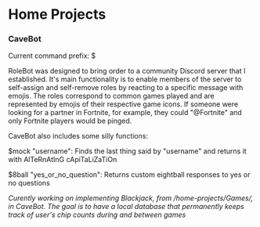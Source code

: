 # Home Projects

### CaveBot
Current command prefix: $

RoleBot was designed to bring order to a community Discord server that I established. It's main functionality is to enable members of the server to
self-assign and self-remove roles by reacting to a specific message with emojis. The roles correspond to common games played and are represented by emojis of their 
respective game icons. If someone were looking for a partner in Fortnite, for example, they could "@Fortnite" and only Fortnite players would be pinged.

CaveBot also includes some silly functions:

$mock "username":
	Finds the last thing said by "username" and returns it with AlTeRnAtInG cApiTaLiZaTiOn

$8ball "yes_or_no_question":
	Returns custom eightball responses to yes or no questions



*Curently working on implementing Blackjack, from /home-projects/Games/, in CaveBot. The goal is to have a local database that permanently keeps track 
of user's chip counts during and between games*
